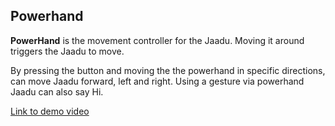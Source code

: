 ## Powerhand

**PowerHand** is the movement controller for the Jaadu. Moving it around triggers the Jaadu to move.

By pressing the button and moving the the powerhand in specific directions, can move Jaadu forward, left and right. Using a gesture via powerhand Jaadu can also say Hi.

[Link to demo video](https://www.youtube.com/watch?v=woAhQqzkfWM)
